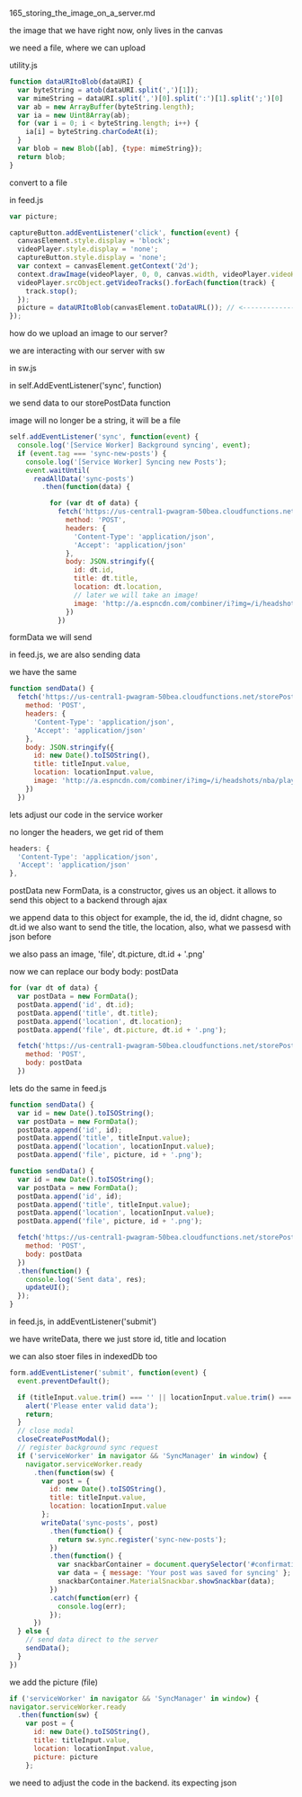 165_storing_the_image_on_a_server.md

the image that we have right now, only lives in the canvas


we need a file, where we can upload



utility.js

```js
function dataURItoBlob(dataURI) {
  var byteString = atob(dataURI.split(',')[1]);
  var mimeString = dataURI.split(',')[0].split(':')[1].split(';')[0]
  var ab = new ArrayBuffer(byteString.length);
  var ia = new Uint8Array(ab);
  for (var i = 0; i < byteString.length; i++) {
    ia[i] = byteString.charCodeAt(i);
  }
  var blob = new Blob([ab], {type: mimeString});
  return blob;
}
```

convert to a file

in feed.js


```js
var picture;
```

```js
captureButton.addEventListener('click', function(event) {
  canvasElement.style.display = 'block';
  videoPlayer.style.display = 'none';
  captureButton.style.display = 'none';
  var context = canvasElement.getContext('2d');
  context.drawImage(videoPlayer, 0, 0, canvas.width, videoPlayer.videoHeight / (videoPlayer.videoWidth / canvas.width));
  videoPlayer.srcObject.getVideoTracks().forEach(function(track) {
    track.stop();
  });
  picture = dataURItoBlob(canvasElement.toDataURL()); // <-------------
});
```

how do we upload an image to our server?

we are interacting with our server with sw

in sw.js

in self.AddEventListener('sync', function)

we send data to our storePostData function


image will no longer be a string, it will be a file



```js
self.addEventListener('sync', function(event) {
  console.log('[Service Worker] Background syncing', event);
  if (event.tag === 'sync-new-posts') {
    console.log('[Service Worker] Syncing new Posts');
    event.waitUntil(
      readAllData('sync-posts')
        .then(function(data) {

          for (var dt of data) {
            fetch('https://us-central1-pwagram-50bea.cloudfunctions.net/storePostData', {
              method: 'POST',
              headers: {
                'Content-Type': 'application/json',
                'Accept': 'application/json'
              },
              body: JSON.stringify({
                id: dt.id,
                title: dt.title,
                location: dt.location,
                // later we will take an image!
                image: 'http://a.espncdn.com/combiner/i?img=/i/headshots/nba/players/full/1966.png&w=350&h=254'
              })
            })
```

formData we will send

in feed.js, we are also sending data


we have the same

```js
function sendData() {
  fetch('https://us-central1-pwagram-50bea.cloudfunctions.net/storePostData', {
    method: 'POST',
    headers: {
      'Content-Type': 'application/json',
      'Accept': 'application/json'
    },
    body: JSON.stringify({
      id: new Date().toISOString(),
      title: titleInput.value,
      location: locationInput.value,
      image: 'http://a.espncdn.com/combiner/i?img=/i/headshots/nba/players/full/1966.png&w=350&h=254'
    })
  })
```

lets adjust our code in the service worker

no longer the headers, we get rid of them

```js
headers: {
  'Content-Type': 'application/json',
  'Accept': 'application/json'
},
```




postData new FormData, is a constructor, gives us an object. it allows to send this object to a backend through ajax

we append data to this object
for example, the id, the id, didnt chagne, so dt.id
we also want to send the title, the location, also, what we passesd with json before

we also pass an image, 'file', dt.picture, dt.id + '.png'


now we can replace our body
body: postData


```js
for (var dt of data) {
  var postData = new FormData();
  postData.append('id', dt.id);
  postData.append('title', dt.title);
  postData.append('location', dt.location);
  postData.append('file', dt.picture, dt.id + '.png');

  fetch('https://us-central1-pwagram-50bea.cloudfunctions.net/storePostData', {
    method: 'POST',
    body: postData
  })
```



lets do the same in feed.js


```js
function sendData() {
  var id = new Date().toISOString();
  var postData = new FormData();
  postData.append('id', id);
  postData.append('title', titleInput.value);
  postData.append('location', locationInput.value);
  postData.append('file', picture, id + '.png');
```


```js
function sendData() {
  var id = new Date().toISOString();
  var postData = new FormData();
  postData.append('id', id);
  postData.append('title', titleInput.value);
  postData.append('location', locationInput.value);
  postData.append('file', picture, id + '.png');

  fetch('https://us-central1-pwagram-50bea.cloudfunctions.net/storePostData', {
    method: 'POST',
    body: postData
  })
  .then(function() {
    console.log('Sent data', res);
    updateUI();
  });
}
```



in feed.js, in addEventListener('submit')

we have writeData, there we just store id, title and location

we can also stoer files in indexedDb too

```js
form.addEventListener('submit', function(event) {
  event.preventDefault();

  if (titleInput.value.trim() === '' || locationInput.value.trim() === '') {
    alert('Please enter valid data');
    return;
  }
  // close modal
  closeCreatePostModal();
  // register background sync request
  if ('serviceWorker' in navigator && 'SyncManager' in window) {
    navigator.serviceWorker.ready
      .then(function(sw) {
        var post = {
          id: new Date().toISOString(),
          title: titleInput.value,
          location: locationInput.value
        };
        writeData('sync-posts', post)
          .then(function() {
            return sw.sync.register('sync-new-posts');
          })
          .then(function() {
            var snackbarContainer = document.querySelector('#confirmation-toast');
            var data = { message: 'Your post was saved for syncing' };
            snackbarContainer.MaterialSnackbar.showSnackbar(data);
          })
          .catch(function(err) {
            console.log(err);
          });
      })
  } else {
    // send data direct to the server
    sendData();
  }
})
```



we add the picture (file)

```js
if ('serviceWorker' in navigator && 'SyncManager' in window) {
navigator.serviceWorker.ready
  .then(function(sw) {
    var post = {
      id: new Date().toISOString(),
      title: titleInput.value,
      location: locationInput.value,
      picture: picture
    };
```

we need to adjust the code in the backend. its expecting json




























































































































